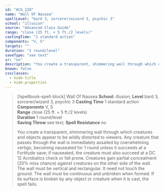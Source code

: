 ```yaml
---
id: "ACG_128"
name: "Wall Of Nausea"
spellLevel: "bard 3, sorcerer/wizard 3, psychic 3"
school: "illusion"
source: "Advanced Class Guide"
range: "close (25 ft. + 5 ft./2 levels)"
castingTime: "1 standard action"
components: "V, S"
targets: ""
duration: "1 round/level"
saveType: "see text"
sr: "no"
description: "You create a transparent, shimmering wall through which creatures and objects appear to be wildly distorted to viewers. Any creature that passes through the wall is immediately assailed by overwhelming vertigo, becoming nauseated for 1 round unless it succeeds at a Fortitude save; if nauseated, the creature must also succeed at a DC 12 Acrobatics check or fall prone. Creatures gain partial concealment (20% miss chance) against creatures on the other side of the wall.  The wall must be vertical and rectangular. It need not touch the ground. The wall must be continuous and unbroken when formed. If its surface is broken by any object or creature when it is cast, the spell fails."
known: false
cssclasses:
  - hide-title
  - hide-properties
---
```


> [!spellbook-spell-block] Wall Of Nausea
> **School:** illusion; **Level** bard 3, sorcerer/wizard 3, psychic 3
> **Casting Time** 1 standard action  
> **Components** V, S  
> **Range** close (25 ft. + 5 ft./2 levels)  
> **Duration** 1 round/level  
> **Saving Throw** see text; **Spell Resistance** no
> 
> You create a transparent, shimmering wall through which creatures and objects appear to be wildly distorted to viewers. Any creature that passes through the wall is immediately assailed by overwhelming vertigo, becoming nauseated for 1 round unless it succeeds at a Fortitude save; if nauseated, the creature must also succeed at a DC 12 Acrobatics check or fall prone. Creatures gain partial concealment (20% miss chance) against creatures on the other side of the wall.  The wall must be vertical and rectangular. It need not touch the ground. The wall must be continuous and unbroken when formed. If its surface is broken by any object or creature when it is cast, the spell fails.